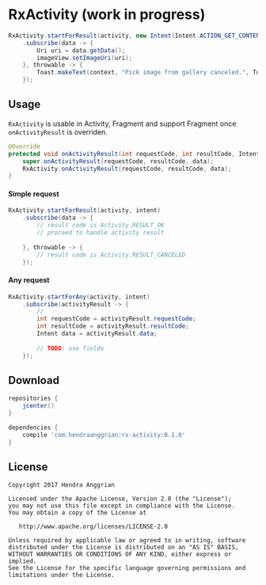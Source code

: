 RxActivity (work in progress)
==========

```java
RxActivity.startForResult(activity, new Intent(Intent.ACTION_GET_CONTENT).setType("image/*"))
    .subscribe(data -> {
        Uri uri = data.getData();
        imageView.setImageUri(uri);
    }, throwable -> {
        Toast.makeText(context, "Pick image from gallery canceled.", Toast.LENGTH_SHORT).show();
    });
```

Usage
-----
`RxActivity` is usable in Activity, Fragment and support Fragment once `onActivityResult` is overriden.
```java
@Override
protected void onActivityResult(int requestCode, int resultCode, Intent data) {
    super.onActivityResult(requestCode, resultCode, data);
    RxActivity.onActivityResult(requestCode, resultCode, data);
}
```

#### Simple request
```java
RxActivity.startForResult(activity, intent)
    .subscribe(data -> {
        // result code is Activity.RESULT_OK
        // proceed to handle activity result
    
    }, throwable -> {
        // result code is Activity.RESULT_CANCELED
    });
```

#### Any request
```java
RxActivity.startForAny(activity, intent)
    .subscribe(activityResult -> {
        // 
        int requestCode = activityResult.requestCode;
        int resultCode = activityResult.resultCode;
        Intent data = activityResult.data;
        
        // TODO: use fields
    });
```

Download
--------
```gradle
repositories {
    jcenter()
}

dependencies {
    compile 'com.hendraanggrian:rx-activity:0.1.0'
}
```

License
-------
    Copyright 2017 Hendra Anggrian

    Licensed under the Apache License, Version 2.0 (the "License");
    you may not use this file except in compliance with the License.
    You may obtain a copy of the License at

       http://www.apache.org/licenses/LICENSE-2.0

    Unless required by applicable law or agreed to in writing, software
    distributed under the License is distributed on an "AS IS" BASIS,
    WITHOUT WARRANTIES OR CONDITIONS OF ANY KIND, either express or implied.
    See the License for the specific language governing permissions and
    limitations under the License.